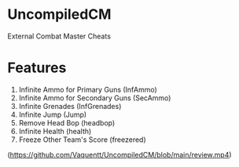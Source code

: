 # UncompiledCM
External Combat Master Cheats


# Features
1. Infinite Ammo for Primary Guns (InfAmmo)
2. Infinite Ammo for Secondary Guns (SecAmmo)
3. Infinite Grenades (InfGrenades)
4. Infinite Jump (Jump)
5. Remove Head Bop (headbop)
6. Infinite Health (health)
7. Freeze Other Team's Score (freezered)

(https://github.com/Vaquentt/UncompiledCM/blob/main/review.mp4)